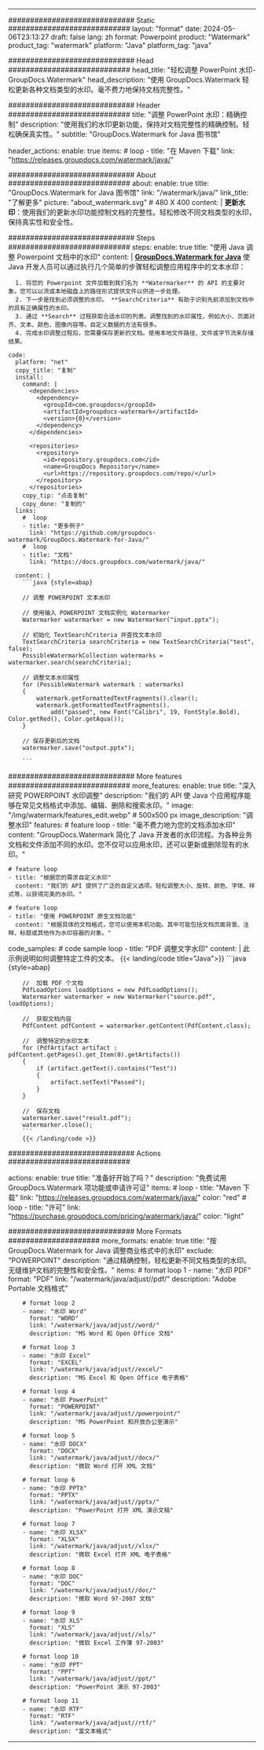 
---
############################# Static ############################
layout: "format"
date:  2024-05-06T23:13:27
draft: false
lang: zh
format: Powerpoint
product: "Watermark"
product_tag: "watermark"
platform: "Java"
platform_tag: "java"

############################# Head ############################
head_title: "轻松调整 PowerPoint 水印-GroupDocs.Watermark"
head_description: "使用 GroupDocs.Watermark 轻松更新各种文档类型的水印。毫不费力地保持文档完整性。"

############################# Header ############################
title: "调整 PowerPoint 水印：精确控制" 
description: "使用我们的水印更新功能，保持对文档完整性的精确控制。轻松确保真实性。"
subtitle: "GroupDocs.Watermark for Java 图书馆" 

header_actions:
  enable: true
  items:
    #  loop
    - title: "在 Maven 下载"
      link: "https://releases.groupdocs.com/watermark/java/"
      
############################# About ############################
about:
    enable: true
    title: "GroupDocs.Watermark for Java 图书馆"
    link: "/watermark/java/"
    link_title: "了解更多"
    picture: "about_watermark.svg" # 480 X 400
    content: |
       **更新水印**：使用我们的更新水印功能控制文档的完整性。轻松修改不同文档类型的水印，保持真实性和安全性。

############################# Steps ############################
steps:
    enable: true
    title: "使用 Java 调整 Powerpoint 文档中的水印"
    content: |
      **[GroupDocs.Watermark for Java](https://products.groupdocs.com/watermark/java/)** 使 Java 开发人员可以通过执行几个简单的步骤轻松调整应用程序中的文本水印：
      
      1. 将您的 Powerpoint 文件加载到我们名为 **Watermarker** 的 API 的主要对象。您可以以流或本地磁盘上的路径形式提供文件以供进一步处理。
      2. 下一步是找到必须调整的水印。 **SearchCriteria** 有助于识别先前添加到文档中的具有正确属性的水印。
      3. 通过 **Search** 过程获取合适水印的列表。调整找到的水印属性，例如大小、页面对齐、文本、颜色、图像内容等。自定义数据的方法有很多。
      4. 完成水印调整过程后，您需要保存更新的文档。使用本地文件路径、文件或字节流来存储结果。
   
    code:
      platform: "net"
      copy_title: "复制"
      install:
        command: |
          <dependencies>
            <dependency>
              <groupId>com.groupdocs</groupId>
              <artifactId>groupdocs-watermark</artifactId>
              <version>{0}</version>
            </dependency>
          </dependencies>

          <repositories>
            <repository>
              <id>repository.groupdocs.com</id>
              <name>GroupDocs Repository</name>
              <url>https://repository.groupdocs.com/repo/</url>
            </repository>
          </repositories>
        copy_tip: "点击复制"
        copy_done: "复制的"
      links:
        #  loop
        - title: "更多例子"
          link: "https://github.com/groupdocs-watermark/GroupDocs.Watermark-for-Java/"
        #  loop
        - title: "文档"
          link: "https://docs.groupdocs.com/watermark/java/"
          
      content: |
        ```java {style=abap}

        // 调整 POWERPOINT 文本水印

        // 使用输入 POWERPOINT 文档实例化 Watermarker
        Watermarker watermarker = new Watermarker("input.pptx");

        // 初始化 TextSearchCriteria 并查找文本水印
        TextSearchCriteria searchCriteria = new TextSearchCriteria("test", false);
        PossibleWatermarkCollection watermarks = watermarker.search(searchCriteria);
        
        // 调整文本水印属性
        for (PossibleWatermark watermark : watermarks)
        {
            watermark.getFormattedTextFragments().clear();
            watermark.getFormattedTextFragments().
                add("passed", new Font("Calibri", 19, FontStyle.Bold), Color.getRed(), Color.getAqua());
        }

        // 保存更新后的文档
        watermarker.save("output.pptx");
        
        ```            
        
############################# More features ############################
more_features:
  enable: true
  title: "深入研究 POWERPOINT 水印调整"
  description: "我们的 API 使 Java 个应用程序能够在常见文档格式中添加、编辑、删除和搜索水印。"
  image: "/img/watermark/features_edit.webp" # 500x500 px
  image_description: "调整水印"
  features:
    # feature loop
    - title: "毫不费力地为您的文档添加水印"
      content: "GroupDocs.Watermark 简化了 Java 开发者的水印流程。为各种业务文档和文件添加不同的水印。您不仅可以应用水印，还可以更新或删除现有的水印。"

    # feature loop
    - title: "根据您的需求自定义水印"
      content: "我们的 API 提供了广泛的自定义选项。轻松调整大小、旋转、颜色、字体、样式等，以获得完美的水印。"

    # feature loop
    - title: "使用 POWERPOINT 原生文档功能"
      content: "根据具体的文档格式，您可以使用本机功能。其中可能包括文档页面背景、注释、标题或其他作为水印容器的对象。"
      
  code_samples:
    # code sample loop
    - title: "PDF 调整文字水印"
      content: |
        此示例说明如何调整特定工件的文本。
        {{< landing/code title="Java">}}
        ```java {style=abap}
        
        //  加载 PDF 个文档
        PdfLoadOptions loadOptions = new PdfLoadOptions();
        Watermarker watermarker = new Watermarker("source.pdf", loadOptions);

        //  获取文档内容
        PdfContent pdfContent = watermarker.getContent(PdfContent.class);

        //  调整特定的水印文本
        for (PdfArtifact artifact : pdfContent.getPages().get_Item(0).getArtifacts())
        {
            if (artifact.getText().contains("Test"))
            {
                artifact.setText("Passed");
            }
        }

        //  保存文档
        watermarker.save("result.pdf");
        watermarker.close();
        ```
        {{< /landing/code >}}


############################# Actions ############################

actions:
  enable: true
  title: "准备好开始了吗？"
  description: "免费试用 GroupDocs.Watermark 项功能或申请许可证"
  items:
    #  loop
    - title: "Maven 下载"
      link: "https://releases.groupdocs.com/watermark/java/"
      color: "red"
        #  loop
    - title: "许可"
      link: "https://purchase.groupdocs.com/pricing/watermark/java/"
      color: "light"


############################# More Formats #####################
more_formats:
    enable: true
    title: "按 GroupDocs.Watermark for Java 调整商业格式中的水印"
    exclude: "POWERPOINT"
    description: "通过精确控制，轻松更新不同文档类型的水印。无缝维护文档的完整性和安全性。"
    items: 
        # format loop 1
        - name: "水印 PDF"
          format: "PDF"
          link: "/watermark/java/adjust//pdf/"
          description: "Adobe Portable 文档格式"

        # format loop 2
        - name: "水印 Word"
          format: "WORD"
          link: "/watermark/java/adjust//word/"
          description: "MS Word 和 Open Office 文档"
          
        # format loop 3
        - name: "水印 Excel"
          format: "EXCEL"
          link: "/watermark/java/adjust//excel/"
          description: "MS Excel 和 Open Office 电子表格"

        # format loop 4
        - name: "水印 PowerPoint"
          format: "POWERPOINT"
          link: "/watermark/java/adjust//powerpoint/"
          description: "MS PowerPoint 和开放办公室演示"

        # format loop 5
        - name: "水印 DOCX"
          format: "DOCX"
          link: "/watermark/java/adjust//docx/"
          description: "微软 Word 打开 XML 文档"
          
        # format loop 6
        - name: "水印 PPTX"
          format: "PPTX"
          link: "/watermark/java/adjust//pptx/"
          description: "PowerPoint 打开 XML 演示文稿"
          
        # format loop 7
        - name: "水印 XLSX"
          format: "XLSX"
          link: "/watermark/java/adjust//xlsx/"
          description: "微软 Excel 打开 XML 电子表格"

        # format loop 8
        - name: "水印 DOC"
          format: "DOC"
          link: "/watermark/java/adjust//doc/"
          description: "微软 Word 97-2007 文档"

        # format loop 9
        - name: "水印 XLS"
          format: "XLS"
          link: "/watermark/java/adjust//xls/"
          description: "微软 Excel 工作簿 97-2003"

        # format loop 10
        - name: "水印 PPT"
          format: "PPT"
          link: "/watermark/java/adjust//ppt/"
          description: "PowerPoint 演示 97-2003"

        # format loop 11
        - name: "水印 RTF"
          format: "RTF"
          link: "/watermark/java/adjust//rtf/"
          description: "富文本格式"

---